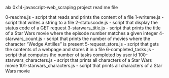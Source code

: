 alx 0x14-javascript-web_scraping project read me file

0-readme.js -  script that reads and prints the content of a file
1-writeme.js - script that writes a string to a file
2-statuscode.js - script that display the status code of a GET request
3-starwars_title.js - script that prints the title of a Star Wars movie where the episode number matches a given integer
4-starwars_count.js - script that prints the number of movies where the character “Wedge Antilles” is present
5-request_store.js - script that gets the contents of a webpage and stores it in a file
6-completed_tasks.js - script that computes the number of tasks completed by user id
100-starwars_characters.js - script that prints all characters of a Star Wars movie
101-starwars_characters.js - script that prints all characters of a Star Wars movie
